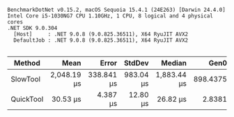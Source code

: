 ```

BenchmarkDotNet v0.15.2, macOS Sequoia 15.4.1 (24E263) [Darwin 24.4.0]
Intel Core i5-1030NG7 CPU 1.10GHz, 1 CPU, 8 logical and 4 physical cores
.NET SDK 9.0.304
  [Host]     : .NET 9.0.8 (9.0.825.36511), X64 RyuJIT AVX2
  DefaultJob : .NET 9.0.8 (9.0.825.36511), X64 RyuJIT AVX2


```
| Method    | Mean        | Error      | StdDev    | Median      | Gen0     | Allocated  |
|---------- |------------:|-----------:|----------:|------------:|---------:|-----------:|
| SlowTool  | 2,048.19 μs | 338.841 μs | 983.04 μs | 1,883.44 μs | 898.4375 | 2773.88 KB |
| QuickTool |    30.53 μs |   4.387 μs |  12.80 μs |    26.82 μs |   2.8381 |     8.7 KB |
